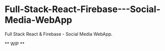 # Full-Stack-React-Firebase---Social-Media-WebApp
Full Stack React &amp; Firebase - Social Media WebApp.

** WIP **
